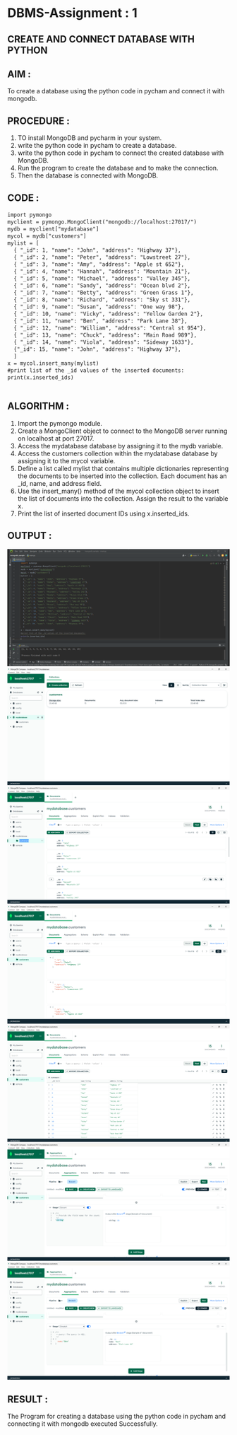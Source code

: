 # DBMS-Assignment : 1


## CREATE AND CONNECT DATABASE WITH PYTHON

## AIM :
To create a database using the python code in pycham and connect it with mongodb.


## PROCEDURE :

1. TO install MongoDB and pycharm in your system.
2. write the python code in pycham to create a database.
3. write the python code in pycham to connect the created  database with MongoDB.
4. Run the program to create the database and to make the connection.
5. Then the database is connected with MongoDB.

## CODE :
```
import pymongo
myclient = pymongo.MongoClient("mongodb://localhost:27017/")
mydb = myclient["mydatabase"]
mycol = mydb["customers"]
mylist = [
  { "_id": 1, "name": "John", "address": "Highway 37"},
  { "_id": 2, "name": "Peter", "address": "Lowstreet 27"},
  { "_id": 3, "name": "Amy", "address": "Apple st 652"},
  { "_id": 4, "name": "Hannah", "address": "Mountain 21"},
  { "_id": 5, "name": "Michael", "address": "Valley 345"},
  { "_id": 6, "name": "Sandy", "address": "Ocean blvd 2"},
  { "_id": 7, "name": "Betty", "address": "Green Grass 1"},
  { "_id": 8, "name": "Richard", "address": "Sky st 331"},
  { "_id": 9, "name": "Susan", "address": "One way 98"},
  { "_id": 10, "name": "Vicky", "address": "Yellow Garden 2"},
  { "_id": 11, "name": "Ben", "address": "Park Lane 38"},
  { "_id": 12, "name": "William", "address": "Central st 954"},
  { "_id": 13, "name": "Chuck", "address": "Main Road 989"},
  { "_id": 14, "name": "Viola", "address": "Sideway 1633"},
  {"_id": 15, "name": "John", "address": "Highway 37"},
  ]
x = mycol.insert_many(mylist)
#print list of the _id values of the inserted documents:
print(x.inserted_ids)


```

## ALGORITHM :

1. Import the pymongo module.
2. Create a MongoClient object to connect to the MongoDB server running on localhost at port 27017.
3. Access the mydatabase database by assigning it to the mydb variable.
4. Access the customers collection within the mydatabase database by assigning it to the mycol variable.
5. Define a list called mylist that contains multiple dictionaries representing the documents to be inserted into the collection. Each document has an _id, name, and address field.
6. Use the insert_many() method of the mycol collection object to insert the list of documents into the collection. Assign the result to the variable x.
7. Print the list of inserted document IDs using x.inserted_ids.

## OUTPUT :
![output](1.png)
![output](2.png)
![output](3.png)
![output](4.png)
![output](5.png)
![output](6.png)
![output](7.png)


## RESULT :
The Program for creating a database using the python code in pycham and connecting it with mongodb executed Successfully.